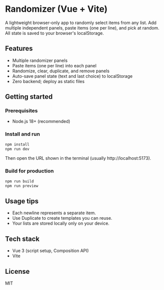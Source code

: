 # Randomizer (Vue + Vite)

A lightweight browser-only app to randomly select items from any list. Add multiple independent panels, paste items (one per line), and pick at random. All state is saved to your browser's localStorage.

## Features
- Multiple randomizer panels
- Paste items (one per line) into each panel
- Randomize, clear, duplicate, and remove panels
- Auto-save panel state (text and last choice) to localStorage
- Zero backend; deploy as static files

## Getting started

### Prerequisites
- Node.js 18+ (recommended)

### Install and run
```bash
npm install
npm run dev
```
Then open the URL shown in the terminal (usually http://localhost:5173).

### Build for production
```bash
npm run build
npm run preview
```

## Usage tips
- Each newline represents a separate item.
- Use Duplicate to create templates you can reuse.
- Your lists are stored locally only on your device.

## Tech stack
- Vue 3 (script setup, Composition API)
- Vite

## License
MIT

